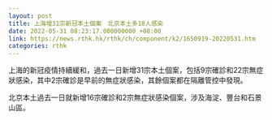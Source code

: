```yaml
---
layout: post
title: 上海增31宗新冠本土個案　北京本土多18人感染
date: 2022-05-31 08:23:17.000000000 +08:00
link: https://news.rthk.hk/rthk/ch/component/k2/1650919-20220531.htm
categories: rthk
---
```


上海的新冠疫情持續緩和，過去一日新增31宗本土個案，包括9宗確診和22宗無症狀感染，其中2宗確診是早前的無症狀感染，其餘個案都在隔離管控中發現。

北京本土過去一日就新增16宗確診和2宗無症狀感染個案，涉及海淀、豐台和石景山區。
